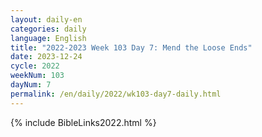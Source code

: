 ```yaml
---
layout: daily-en
categories: daily
language: English
title: "2022-2023 Week 103 Day 7: Mend the Loose Ends"
date: 2023-12-24
cycle: 2022
weekNum: 103
dayNum: 7
permalink: /en/daily/2022/wk103-day7-daily.html
---
```



{% include BibleLinks2022.html %}

